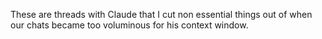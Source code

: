 These are threads with Claude that I cut non essential things out of when our chats became too voluminous for his context window.
